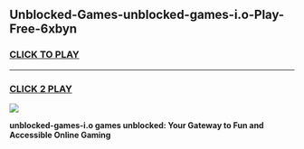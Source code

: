 
## Unblocked-Games-unblocked-games-i.o-Play-Free-6xbyn
<h3>
<a href="https://premium76.site?title=unblocked-games-i.o&ref=22A">CLICK TO PLAY</a></h3>
<hr>

<h3>
<a href="https://premium76.site?title=unblocked-games-i.o&ref=22A">CLICK 2 PLAY</a>
  
</h3>

<a href="https://premium76.site?title=unblocked-games-i.o&ref=22A"><img src="https://clearcache.store/games.png"></a>


**unblocked-games-i.o games unblocked: Your Gateway to Fun and Accessible Online Gaming**
